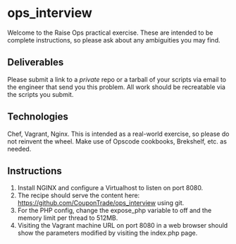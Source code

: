 # ops_interview

Welcome to the Raise Ops practical exercise.  These are intended to be complete instructions, so please ask about any ambiguities you may find.

## Deliverables

Please submit a link to a *private* repo or a tarball of your scripts via email to the engineer that send you this problem.
All work should be recreatable via the scripts you submit.

## Technologies

Chef, Vagrant, Nginx.  This is intended as a real-world exercise, so please do not reinvent the wheel.  Make use of Opscode cookbooks, Brekshelf, etc. as needed.

## Instructions

1.  Install NGINX and configure a Virtualhost to listen on port 8080.
1.  The recipe should serve the content here: https://github.com/CouponTrade/ops_interview using git.
1.  For the PHP config, change the expose_php variable to off and the memory limit per thread to 512MB.
1.  Visiting the Vagrant machine URL on port 8080 in a web browser should show the parameters modified by visiting the index.php page.
